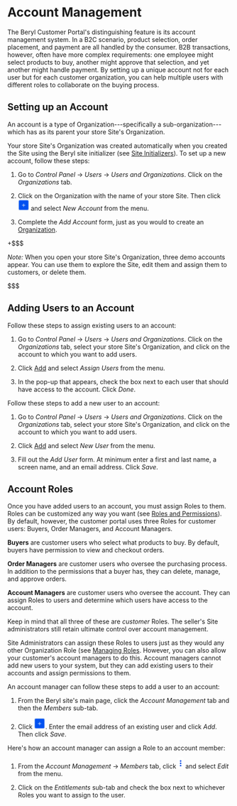 # Account Management [](id=account-management)

The Beryl Customer Portal's distinguishing feature is its account management
system. In a B2C scenario, product selection, order placement, and payment are
all handled by the consumer. B2B transactions, however, often have more complex
requirements: one employee might select products to buy, another might approve
that selection, and yet another might handle payment. By setting up a unique
account not for each user but for each customer organization, you can help
multiple users with different roles to collaborate on the buying process.

## Setting up an Account [](id=setting-up-an-account)

An account is a type of Organization---specifically a sub-organization---which
has as its parent your store Site's Organization.

Your store Site's Organization was created automatically when you created the
Site using the Beryl site initializer (see 
[Site Initializers](/web/emporio/documentation/-/knowledge_base/1-0/site-initializers)).
To set up a new account, follow these steps:

1.  Go to *Control Panel* &rarr; *Users* &rarr; *Users and Organizations*. Click
    on the *Organizations* tab.

2.  Click on the Organization with the name of your store Site. Then click
    ![Add](../../../images/icon-add.png) and select *New Account* from the menu.

3.  Complete the *Add Account* form, just as you would to create an
    [Organization](/discover/portal/-/knowledge_base/7-1/managing-organizations).

+$$$

*Note:* When you open your store Site's Organization, three demo accounts
appear. You can use them to explore the Site, edit them and assign them to
customers, or delete them.

$$$

## Adding Users to an Account [](id=adding-users-to-an-account)

Follow these steps to assign existing users to an account:

1.  Go to *Control Panel* &rarr; *Users* &rarr; *Users and Organizations*. Click
    on the *Organizations* tab, select your store Site's Organization, and click
    on the account to which you want to add users.

2.  Click [Add](../../../images/icon-add.png) and select *Assign Users* from the
    menu.

3.  In the pop-up that appears, check the box next to each user that should have
    access to the account. Click *Done*.

Follow these steps to add a new user to an account:

1.  Go to *Control Panel* &rarr; *Users* &rarr; *Users and Organizations*. Click
    on the *Organizations* tab, select your store Site's Organization, and click
    on the account to which you want to add users.

2.  Click [Add](../../../images/icon-add.png) and select *New User*
    from the menu.

3.  Fill out the *Add User* form. At minimum enter a first and last name,
    a screen name, and an email address. Click *Save*.

## Account Roles [](id=account-roles)

Once you have added users to an account, you must assign Roles to them. Roles
can be customized any way you want (see 
[Roles and Permissions](/discover/portal/-/knowledge_base/7-1/roles-and-permissions)). By
default, however, the customer portal uses three Roles for customer users:
Buyers, Order Managers, and Account Managers.

**Buyers** are customer users who select what products to buy. By default,
buyers have permission to view and checkout orders.

**Order Managers** are customer users who oversee the purchasing process. In
addition to the permissions that a buyer has, they can delete, manage, and
approve orders.

**Account Managers** are customer users who oversee the account. They can assign
Roles to users and determine which users have access to the account.

Keep in mind that all three of these are *customer* Roles. The seller's Site
administrators still retain ultimate control over account management.

Site Administrators can assign these Roles to users just as they would any other
Organization Role (see 
[Managing Roles](/discover/portal/-/knowledge_base/7-1/managing-roles). However,
you can also allow your customer's account managers to do this. Account managers
cannot add new users to your system, but they can add existing users to their
accounts and assign permissions to them.

An account manager can follow these steps to add a user to an account:

1.  From the Beryl site's main page, click the *Account Management* tab and then
    the *Members* sub-tab.

2.  Click ![Add](../../../images/icon-add.png). Enter the email address of an
    existing user and click *Add*. Then click *Save*.

Here's how an account manager can assign a Role to an account member:

1.  From the *Account Management* &rarr; *Members* tab, click 
    ![Options](../../../images/icon-options.png) and select *Edit* from the
    menu.

2.  Click on the *Entitlements* sub-tab and check the box next to whichever
    Roles you want to assign to the user.
